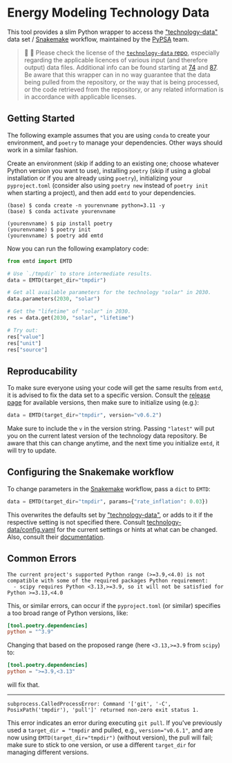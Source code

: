 # Energy Modeling Technology Data

This tool provides a slim Python wrapper to access the
["technology-data"](https://github.com/PyPSA/technology-data) data set /
[Snakemake](https://snakemake.readthedocs.io/en/stable/) workflow, maintained by the [PyPSA](https://github.com/PyPSA)
team.

> 🚨 🚨 Please check the license of the [`technology-data` repo](https://github.com/PyPSA/technology-data), especially
regarding the applicable licences of various input (and therefore output) data files. Additional info can be found
starting at [74](https://github.com/PyPSA/technology-data/issues/74) and
[87](https://github.com/PyPSA/technology-data/pull/87). Be aware that this wrapper can in no way guarantee that the data
being pulled from the repository, or the way that is being processed, or the code retrieved from the repository, or any
related information is in accordance with applicable licenses.

## Getting Started

The following example assumes that you are using `conda` to create your environment, and `poetry` to manage your
dependencies. Other ways should work in a similar fashion.

Create an environment (skip if adding to an existing one; choose whatever Python version you want to use), installing
`poetry` (skip if using a global installation or if you are already using `poetry`), initializing your `pyproject.toml`
(consider also using `poetry new` instead of `poetry init` when starting a project), and then add `emtd` to your
dependencies.

```shell
(base) $ conda create -n yourenvname python=3.11 -y
(base) $ conda activate yourenvname

(yourenvname) $ pip install poetry
(yourenvname) $ poetry init
(yourenvname) $ poetry add emtd
```

Now you can run the following examplatory code:

```python
from emtd import EMTD

# Use `./tmpdir` to store intermediate results.
data = EMTD(target_dir="tmpdir")

# Get all available parameters for the technology "solar" in 2030.
data.parameters(2030, "solar")

# Get the "lifetime" of "solar" in 2030.
res = data.get(2030, "solar", "lifetime")

# Try out:
res["value"]
res["unit"]
res["source"]
```

## Reproducability
To make sure everyone using your code will get the same results from `emtd`, it is advised to fix the data set to a 
specific version. Consult the [release page](https://github.com/PyPSA/technology-data/releases) for available versions,
then make sure to initialize using (e.g.):

```python
data = EMTD(target_dir="tmpdir", version="v0.6.2")
```

Make sure to include the `v` in the version string. Passing `"latest"` will put you on the current latest version of the
technology data repository. Be aware that this can change anytime, and the next time you initialize `emtd`, it will try
to update.

## Configuring the Snakemake workflow
To change parameters in the [Snakemake](https://snakemake.readthedocs.io/en/stable/) workflow, pass a `dict` to `EMTD`:

```python
data = EMTD(target_dir="tmpdir", params={"rate_inflation": 0.03})
```

This overwrites the defaults set by ["technology-data"](https://github.com/PyPSA/technology-data), or adds to it if the
respective setting is not specified there. Consult
[technology-data/config.yaml](https://github.com/PyPSA/technology-data/blob/master/config.yaml) for the current settings
or hints at what can be changed. Also, consult their [documentation](https://technology-data.readthedocs.io/en/latest/).

## Common Errors

```
The current project's supported Python range (>=3.9,<4.0) is not compatible with some of the required packages Python requirement:
  - scipy requires Python <3.13,>=3.9, so it will not be satisfied for Python >=3.13,<4.0
```

This, or similar errors, can occur if the `pyproject.toml` (or similar) specifies a too broad range of Python versions,
like:

```toml
[tool.poetry.dependencies]
python = "^3.9"
```

Changing that based on the proposed range (here `<3.13,>=3.9` from `scipy`) to:

```toml
[tool.poetry.dependencies]
python = ">=3.9,<3.13"
```

will fix that.

---

```
subprocess.CalledProcessError: Command '['git', '-C', PosixPath('tmpdir'), 'pull']' returned non-zero exit status 1.
```

This error indicates an error during executing `git pull`. If you've previously used a `target_dir = "tmpdir` and
pulled, e.g., `version="v0.6.1"`, and are now using `EMTD(target_dir="tmpdir")` (without version), the pull will fail;
make sure to stick to one version, or use a different `target_dir` for managing different versions.

